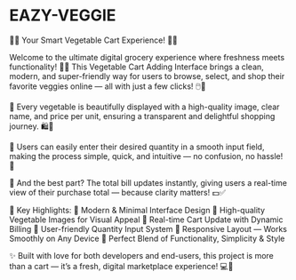 # EAZY-VEGGIE
🥕🌽  Your Smart Vegetable Cart Experience! 🛒🥬

Welcome to the ultimate digital grocery experience where freshness meets functionality! 🌱✨
This Vegetable Cart Adding Interface brings a clean, modern, and super-friendly way for users to browse, select, and shop their favorite veggies online — all with just a few clicks! 🖱️💚

🥦 Every vegetable is beautifully displayed with a high-quality image, clear name, and price per unit, ensuring a transparent and delightful shopping journey. 🛍️🍅

💫 Users can easily enter their desired quantity in a smooth input field, making the process simple, quick, and intuitive — no confusion, no hassle! 🙌

🧮 And the best part? The total bill updates instantly, giving users a real-time view of their purchase total — because clarity matters! 💵✅

🚀 Key Highlights:
🍆 Modern & Minimal Interface Design
🥕 High-quality Vegetable Images for Visual Appeal
🧺 Real-time Cart Update with Dynamic Billing
🌽 User-friendly Quantity Input System
💚 Responsive Layout — Works Smoothly on Any Device
🛒 Perfect Blend of Functionality, Simplicity & Style

✨ Built with love for both developers and end-users, this project is more than a cart — it’s a fresh, digital marketplace experience! 💻🌿
